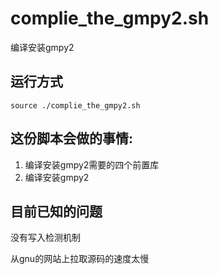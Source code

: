 # complie_the_gmpy2.sh
编译安装gmpy2

## 运行方式

```shell
source ./complie_the_gmpy2.sh
```

## 这份脚本会做的事情:

1. 编译安装gmpy2需要的四个前置库
2. 编译安装gmpy2

## 目前已知的问题

没有写入检测机制

从gnu的网站上拉取源码的速度太慢
